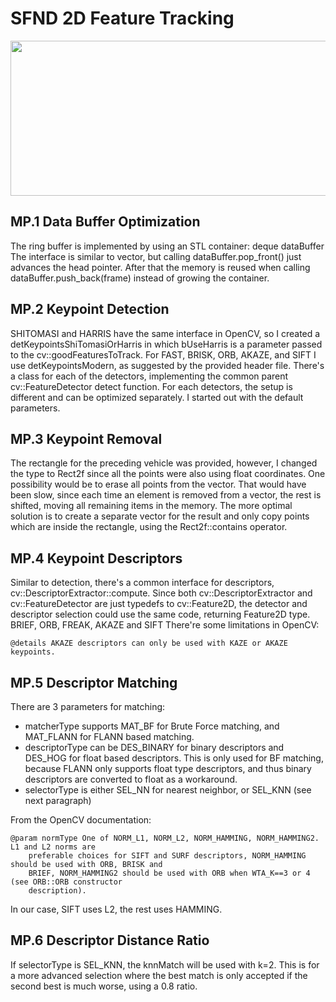 # SFND 2D Feature Tracking

<img src="images/keypoints.png" width="820" height="248" />

## MP.1 Data Buffer Optimization

The ring buffer is implemented by using an STL container: deque<DataFrame> dataBuffer
The interface is similar to vector, but calling dataBuffer.pop_front() just advances the head pointer. After that the memory is reused when calling dataBuffer.push_back(frame) instead of growing the container.

## MP.2 Keypoint Detection

SHITOMASI and HARRIS have the same interface in OpenCV, so I created a detKeypointsShiTomasiOrHarris in which bUseHarris is a parameter passed to the cv::goodFeaturesToTrack.
For FAST, BRISK, ORB, AKAZE, and SIFT I use detKeypointsModern, as suggested by the provided header file. There's a class for each of the detectors, implementing the common parent cv::FeatureDetector detect function.
For each detectors, the setup is different and can be optimized separately. I started out with the default parameters.

## MP.3 Keypoint Removal

The rectangle for the preceding vehicle was provided, however, I changed the type to Rect2f since all the points were also using float coordinates.
One possibility would be to erase all points from the vector.
That would have been slow, since each time an element is removed from a vector, the rest is shifted, moving all remaining items in the memory.
The more optimal solution is to create a separate vector for the result and only copy points which are inside the rectangle, using the Rect2f::contains operator.

## MP.4 Keypoint Descriptors

Similar to detection, there's a common interface for descriptors, cv::DescriptorExtractor::compute.
Since both cv::DescriptorExtractor and cv::FeatureDetector are just typedefs to cv::Feature2D, the detector and descriptor selection could use the same code, returning Feature2D type.
BRIEF, ORB, FREAK, AKAZE and SIFT
There're some limitations in OpenCV:
```
@details AKAZE descriptors can only be used with KAZE or AKAZE keypoints.
```

## MP.5 Descriptor Matching

There are 3 parameters for matching:
- matcherType supports MAT_BF for Brute Force matching, and MAT_FLANN for FLANN based matching.
- descriptorType can be DES_BINARY for binary descriptors and DES_HOG for float based descriptors. This is only used for BF matching, because FLANN only supports float type descriptors, and thus binary descriptors are converted to float as a workaround.
- selectorType is either SEL_NN for nearest neighbor, or SEL_KNN (see next paragraph)

From the OpenCV documentation:
```
@param normType One of NORM_L1, NORM_L2, NORM_HAMMING, NORM_HAMMING2. L1 and L2 norms are
    preferable choices for SIFT and SURF descriptors, NORM_HAMMING should be used with ORB, BRISK and
    BRIEF, NORM_HAMMING2 should be used with ORB when WTA_K==3 or 4 (see ORB::ORB constructor
    description).
```
In our case, SIFT uses L2, the rest uses HAMMING.

## MP.6 Descriptor Distance Ratio

If selectorType is SEL_KNN, the knnMatch will be used with k=2. This is for a more advanced selection where the best match is only accepted if the second best is much worse, using a 0.8 ratio.

